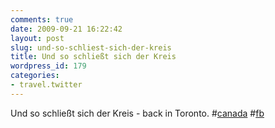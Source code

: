 ```yaml
---
comments: true
date: 2009-09-21 16:22:42
layout: post
slug: und-so-schliest-sich-der-kreis
title: Und so schließt sich der Kreis
wordpress_id: 179
categories:
- travel.twitter
---
```


Und so schließt sich der Kreis - back in Toronto. #[canada](http://search.twitter.com/search?q=%23canada) #[fb](http://search.twitter.com/search?q=%23fb)
